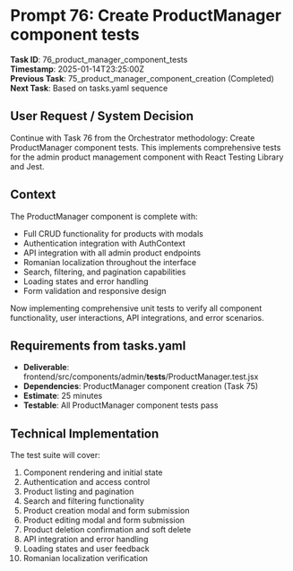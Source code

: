 # Prompt 76: Create ProductManager component tests

**Task ID**: 76_product_manager_component_tests  
**Timestamp**: 2025-01-14T23:25:00Z  
**Previous Task**: 75_product_manager_component_creation (Completed)  
**Next Task**: Based on tasks.yaml sequence

## User Request / System Decision

Continue with Task 76 from the Orchestrator methodology: Create ProductManager component tests. This implements comprehensive tests for the admin product management component with React Testing Library and Jest.

## Context

The ProductManager component is complete with:
- Full CRUD functionality for products with modals
- Authentication integration with AuthContext
- API integration with all admin product endpoints
- Romanian localization throughout the interface
- Search, filtering, and pagination capabilities
- Loading states and error handling
- Form validation and responsive design

Now implementing comprehensive unit tests to verify all component functionality, user interactions, API integrations, and error scenarios.

## Requirements from tasks.yaml

- **Deliverable**: frontend/src/components/admin/__tests__/ProductManager.test.jsx
- **Dependencies**: ProductManager component creation (Task 75)
- **Estimate**: 25 minutes
- **Testable**: All ProductManager component tests pass

## Technical Implementation

The test suite will cover:
1. Component rendering and initial state
2. Authentication and access control
3. Product listing and pagination
4. Search and filtering functionality
5. Product creation modal and form submission
6. Product editing modal and form submission
7. Product deletion confirmation and soft delete
8. API integration and error handling
9. Loading states and user feedback
10. Romanian localization verification